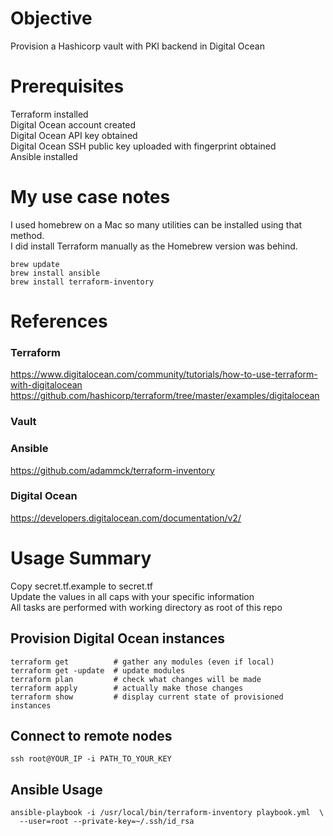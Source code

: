 # Objective
Provision a Hashicorp vault with PKI backend in Digital Ocean

# Prerequisites
Terraform installed  
Digital Ocean account created  
Digital Ocean API key obtained  
Digital Ocean SSH public key uploaded with fingerprint obtained  
Ansible installed

# My use case notes
I used homebrew on a Mac so many utilities can be installed using that method.  
I did install Terraform manually as the Homebrew version was behind.

    brew update
    brew install ansible
    brew install terraform-inventory


# References
### Terraform
https://www.digitalocean.com/community/tutorials/how-to-use-terraform-with-digitalocean  
https://github.com/hashicorp/terraform/tree/master/examples/digitalocean
### Vault

### Ansible
https://github.com/adammck/terraform-inventory  

### Digital Ocean
https://developers.digitalocean.com/documentation/v2/


# Usage Summary
Copy secret.tf.example to secret.tf  
Update the values in all caps with your specific information  
All tasks are performed with working directory as root of this repo

## Provision Digital Ocean instances

    terraform get          # gather any modules (even if local)
    terraform get -update  # update modules
    terraform plan         # check what changes will be made  
    terraform apply        # actually make those changes  
    terraform show         # display current state of provisioned instances

## Connect to remote nodes

    ssh root@YOUR_IP -i PATH_TO_YOUR_KEY

## Ansible Usage

    ansible-playbook -i /usr/local/bin/terraform-inventory playbook.yml  \    
      --user=root --private-key=~/.ssh/id_rsa
